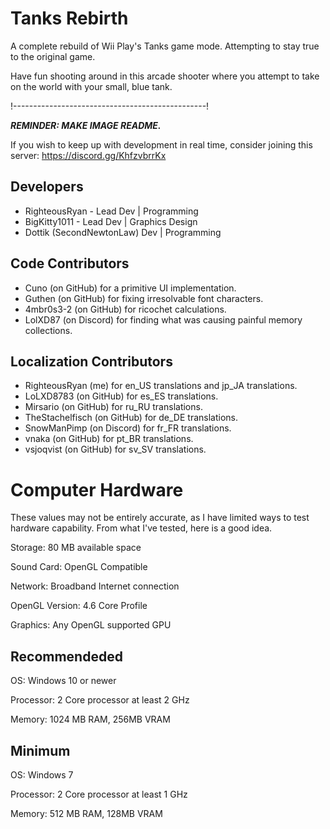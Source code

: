 # Tanks Rebirth
A complete rebuild of Wii Play's Tanks game mode. Attempting to stay true to the original game.

Have fun shooting around in this arcade shooter where you attempt to take on the world with your small, blue tank.

!------------------------------------------------!

***REMINDER: MAKE IMAGE README.***

If you wish to keep up with development in real time, consider joining this server: https://discord.gg/KhfzvbrrKx

## Developers

- RighteousRyan - Lead Dev | Programming
- BigKitty1011 - Lead Dev | Graphics Design
- Dottik (SecondNewtonLaw) Dev | Programming

## Code Contributors

- Cuno (on GitHub) for a primitive UI implementation.
- Guthen (on GitHub) for fixing irresolvable font characters.
- 4mbr0s3-2 (on GitHub) for ricochet calculations.
- LolXD87 (on Discord) for finding what was causing painful memory collections.

## Localization Contributors

- RighteousRyan (me) for en_US translations and jp_JA translations.
- LoLXD8783 (on GitHub) for es_ES translations.
- Mirsario (on GitHub) for ru_RU translations.
- TheStachelfisch (on GitHub) for de_DE translations.
- SnowManPimp (on Discord) for fr_FR translations.
- vnaka (on GitHub) for pt_BR translations.
- vsjoqvist (on GitHub) for sv_SV translations.

# Computer Hardware

These values may not be entirely accurate, as I have limited ways to test hardware capability. From what I've tested, here is a good idea.

Storage: 80 MB available space

Sound Card: OpenGL Compatible

Network: Broadband Internet connection

OpenGL Version: 4.6 Core Profile

Graphics: Any OpenGL supported GPU

## Recommendeded

OS: Windows 10 or newer

Processor: 2 Core processor at least 2 GHz

Memory: 1024 MB RAM, 256MB VRAM

## Minimum

OS: Windows 7

Processor: 2 Core processor at least 1 GHz

Memory: 512 MB RAM, 128MB VRAM
